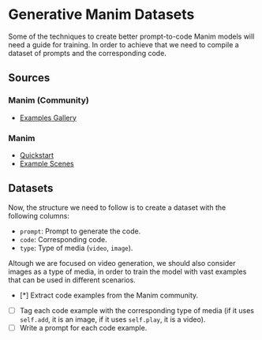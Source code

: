 # Generative Manim Datasets

Some of the techniques to create better prompt-to-code Manim models will need a guide for training. In order to achieve that we need to compile a dataset of prompts and the corresponding code.

## Sources

### Manim (Community)

- [Examples Gallery](https://docs.manim.community/en/stable/examples.html)

### Manim

- [Quickstart](https://3b1b.github.io/manim/getting_started/quickstart.html)
- [Example Scenes](https://3b1b.github.io/manim/getting_started/example_scenes.html#graphexample)

## Datasets

Now, the structure we need to follow is to create a dataset with the following columns:
- `prompt`: Prompt to generate the code.
- `code`: Corresponding code.
- `type`: Type of media (`video`, `image`).

Altough we are focused on video generation, we should also consider images as a type of media, in order to train the model with vast examples that can be used in different scenarios.

- [*] Extract code examples from the Manim community.
- [ ] Tag each code example with the corresponding type of media (if it uses `self.add`, it is an image, if it uses `self.play`, it is a video).
- [ ] Write a prompt for each code example.
